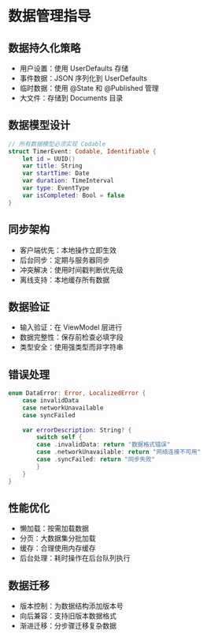 # 数据管理指导

## 数据持久化策略
- 用户设置：使用 UserDefaults 存储
- 事件数据：JSON 序列化到 UserDefaults
- 临时数据：使用 @State 和 @Published 管理
- 大文件：存储到 Documents 目录

## 数据模型设计
```swift
// 所有数据模型必须实现 Codable
struct TimerEvent: Codable, Identifiable {
    let id = UUID()
    var title: String
    var startTime: Date
    var duration: TimeInterval
    var type: EventType
    var isCompleted: Bool = false
}
```

## 同步架构
- 客户端优先：本地操作立即生效
- 后台同步：定期与服务器同步
- 冲突解决：使用时间戳判断优先级
- 离线支持：本地缓存所有数据

## 数据验证
- 输入验证：在 ViewModel 层进行
- 数据完整性：保存前检查必填字段
- 类型安全：使用强类型而非字符串

## 错误处理
```swift
enum DataError: Error, LocalizedError {
    case invalidData
    case networkUnavailable
    case syncFailed
    
    var errorDescription: String? {
        switch self {
        case .invalidData: return "数据格式错误"
        case .networkUnavailable: return "网络连接不可用"
        case .syncFailed: return "同步失败"
        }
    }
}
```

## 性能优化
- 懒加载：按需加载数据
- 分页：大数据集分批加载
- 缓存：合理使用内存缓存
- 后台处理：耗时操作在后台队列执行

## 数据迁移
- 版本控制：为数据结构添加版本号
- 向后兼容：支持旧版本数据格式
- 渐进迁移：分步骤迁移复杂数据